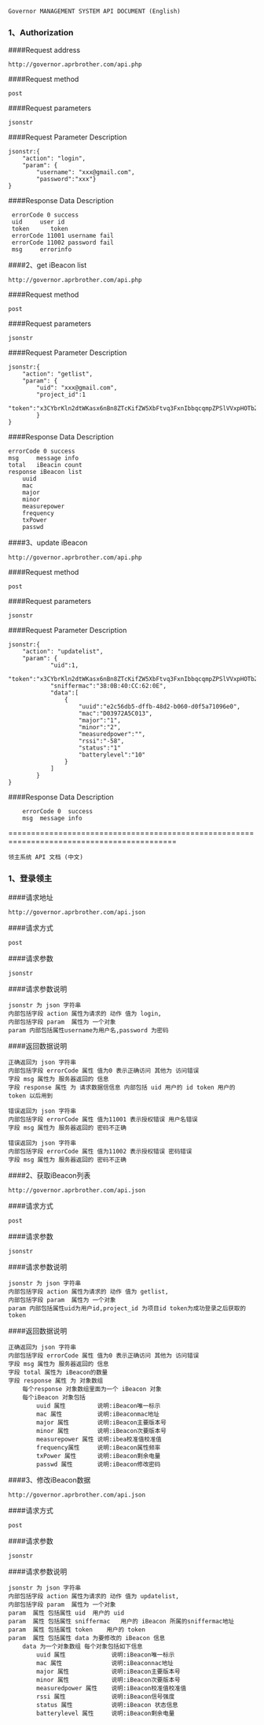 	
	Governor MANAGEMENT SYSTEM API DOCUMENT (English)

###  1、Authorization

####Request address

	http://governor.aprbrother.com/api.php

####Request method

	post

####Request parameters

	jsonstr

####Request Parameter Description
	
	jsonstr:{
		"action": "login",
		"param": {
			"username": "xxx@gmail.com",
			"password":"xxx"}
	}

####Response Data Description

	 errorCode 0 success
	 uid	 user id
	 token 		token	
	 errorCode 11001 username fail
	 errorCode 11002 password fail
	 msg     errorinfo
	 
	 
####2、get iBeacon list

	http://governor.aprbrother.com/api.php

####Request method

	post

####Request parameters

	jsonstr

####Request Parameter Description

	jsonstr:{
		"action": "getlist",
		"param": {
			"uid": "xxx@gmail.com",
			"project_id":1
			"token":"x3CYbrKln2dtWKasx6nBn8ZTcKifZW5XbFtvq3FxnIbbqcqmpZPSlVVxpHOTbZxYm2Vqa5drZGxweaWpZZzR0Yhx2G5obIejVXGac5htnbM="
			}
	}
	

####Response Data Description

	errorCode 0 success
	msg 	message info
	total 	iBeacin count
	response iBeacon list
		uuid 
		mac			
		major 
		minor 
		measurepower
		frequency
		txPower
		passwd 



####3、update iBeacon 

	http://governor.aprbrother.com/api.php

####Request method

	post

####Request parameters

	jsonstr

####Request Parameter Description

	jsonstr:{
		"action": "updatelist",
		"param": {
				"uid":1,
				"token":"x3CYbrKln2dtWKasx6nBn8ZTcKifZW5XbFtvq3FxnIbbqcqmpZPSlVVxpHOTbZxYm2Vqa5drZGxweaWpZZzR0Yhx2G5obIejVXGac5NtmnHf",
				"sniffermac":"38:0B:40:CC:62:0E",
				"data":[
					{
						"uuid":"e2c56db5-dffb-48d2-b060-d0f5a71096e0",
						"mac":"D03972A5C013",
						"major":"1",
						"minor":"2",
						"measuredpower":"",
						"rssi":"-58",
						"status":"1"
						"batterylevel":"10"
					}
				]
			}
	}

####Response Data Description
	
		errorCode 0  success
		msg  message info

	

===========================================================================================

	领主系统 API 文档 (中文)
	
	
###  1、登录领主

####请求地址 

	http://governor.aprbrother.com/api.json

####请求方式 

	post

####请求参数

	jsonstr

####请求参数说明
	
	jsonstr 为 json 字符串
	内部包括字段 action 属性为请求的 动作 值为 login,
	内部包括字段 param  属性为 一个对象
	param 内部包括属性username为用户名,password 为密码

####返回数据说明

	正确返回为 json 字符串
	内部包括字段 errorCode 属性 值为0 表示正确访问 其他为 访问错误
	字段 msg 属性为 服务器返回的 信息
	字段 response 属性 为 请求数据信信息 内部包括 uid 用户的 id token 用户的 token 以后用到

	错误返回为 json 字符串
	内部包括字段 errorCode 属性 值为11001 表示授权错误 用户名错误
	字段 msg 属性为 服务器返回的 密码不正确

	错误返回为 json 字符串
	内部包括字段 errorCode 属性 值为11002 表示授权错误 密码错误
	字段 msg 属性为 服务器返回的 密码不正确



####2、获取iBeacon列表

	http://governor.aprbrother.com/api.json

####请求方式 

	post

####请求参数

	jsonstr

####请求参数说明
	
	jsonstr 为 json 字符串
	内部包括字段 action 属性为请求的 动作 值为 getlist,
	内部包括字段 param  属性为 一个对象
	param 内部包括属性uid为用户id,project_id 为项目id token为成功登录之后获取的 token

####返回数据说明

	正确返回为 json 字符串
	内部包括字段 errorCode 属性 值为0 表示正确访问 其他为 访问错误
	字段 msg 属性为 服务器返回的 信息
	字段 total 属性为 iBeacon的数量
	字段 response 属性 为 对象数组
		每个response 对象数组里面为一个 iBeacon 对象
		每个iBeacon 对象包括
			uuid 属性    		说明:iBeacon唯一标示
			mac	属性			说明:iBeaconmac地址		
			major 属性		说明:iBeacon主要版本号
			minor 属性		说明:iBeacon次要版本号
			measurepower 属性 说明:ibea校准值校准值
			frequency属性	    说明:iBeacon属性频率
			txPower 属性 	    说明:iBeacon剩余电量
			passwd 属性		说明:iBeacon修改密码



####3、修改iBeacon数据

	http://governor.aprbrother.com/api.json

####请求方式 

	post

####请求参数

	jsonstr

####请求参数说明
	
	jsonstr 为 json 字符串
	内部包括字段 action 属性为请求的 动作 值为 updatelist,
	内部包括字段 param  属性为 一个对象
	param  属性 包括属性 uid	用户的 uid	
	param  属性 包括属性 sniffermac	用户的 iBeacon 所属的sniffermac地址
	param  属性 包括属性 token	用户的 token
	param  属性 包括属性 data 为要修改的 iBeacon 信息
		data 为一个对象数组 每个对象包括如下信息
			uuid 属性 			说明:iBeacon唯一标示
			mac 属性			    说明:iBeaconnac地址
			major 属性			说明:iBeacon主要版本号
			minor 属性			说明:iBeacon次要版本号
			measuredpower 属性    说明:iBeacon校准值校准值
			rssi 属性				说明:iBeacon信号强度
			status 属性			说明:iBeacon 状态信息
			batterylevel 属性 	说明:iBeacon剩余电量
	

